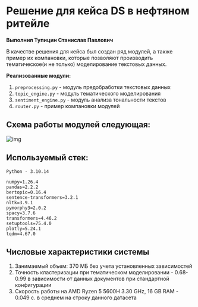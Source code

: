 # Решение для кейса DS в нефтяном ритейле

**Выполнил Тупицин Станислав Павлович**

В качестве решения для кейса был создан ряд модулей, а также пример их компановки, которые позволяют производить
тематическое(и не только) моделирование текстовых данных.

**Реализованные модули:**
1. `preprocessing.py` - модуль предобработки текстовых данных
2. `topic_engine.py` - модуль тематического моделирования
3. `sentiment_engine.py` - модуль анализа тональности текстов
4. `router.py` - пример компановки модулей

## Схема работы модулей следующая:
![img](https://sun9-55.userapi.com/impg/tbNKetByORozbM5uzcPZ7hQ8k9QQTltSjDs9_g/9t3yrqaz-58.jpg?size=511x371&quality=96&sign=b8c973ceca77472f203465b670fee279&type=album)

## Используемый стек:
    Python - 3.10.14

    numpy=1.26.4
    pandas=2.2.2
    bertopic=0.16.4
    sentence-transformers=3.2.1
    nltk=3.9.1
    pymorphy3=2.0.2
    spacy=3.7.6
    transformers=4.46.2
    setuptools=75.4.0
    plotly=5.24.1
    tqdm=4.67.0

## Числовые характеристики системы

   1. Занимаемый объем: 370 МБ без учета установленных зависимостей
   2. Точность кластеризации при тематическом моделировании - 0.68-0.99 в зависимости от данных документов при стандартной конфигурации
   3. Скорость работы на AMD Ryzen 5 5600H 3.30 GHz, 16 GB RAM - 0.049 с. в среднем на строку данного датасета

